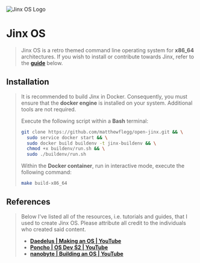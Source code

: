 ![Jinx OS Logo](https://i.imgur.com/UmDPsfq.png)

# Jinx OS
> Jinx OS is a retro themed command line operating system for **x86_64** architectures. 
> If you wish to install or contribute towards Jinx, refer to the **[guide](#installation)** below.

## Installation
> It is recommended to build Jinx in Docker. Consequently, you must ensure that the **docker
> engine** is installed on your system. Additional tools are not required.
> 
> Execute the following script within a **Bash** terminal:
> ```bash
> git clone https://github.com/matthewflegg/open-jinx.git && \
>   sudo service docker start && \
>   sudo docker build buildenv -t jinx-buildenv && \
>   chmod +x buildenv/run.sh && \
>   sudo ./buildenv/run.sh
> ```
>
> Within the **Docker container**, run in interactive mode, execute the following command:
> ```bash
> make build-x86_64
> ```
  

## References
> Below I've listed all of the resources, i.e. tutorials and guides, that I used to create Jinx OS. Please attribute all credit to the
> individuals who created said content.
>
> * **[Daedelus | Making an OS | YouTube](https://www.youtube.com/watch?v=MwPjvJ9ulSc)**
> * **[Poncho | OS Dev S2 | YouTube](https://www.youtube.com/playlist?list=PLxN4E629pPnJxCQCLy7E0SQY_zuumOVyZ)**
> * **[nanobyte | Building an OS | YouTube](https://www.youtube.com/watch?v=9t-SPC7Tczc&list=PLFjM7v6KGMpiH2G-kT781ByCNC_0pKpPN)**
